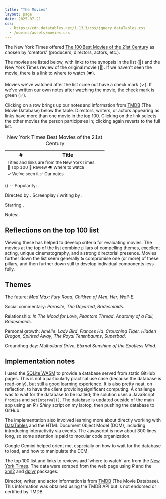 ```yaml
---
title: "The Movies"
layout: page
date: 2025-07-21
css:
  - https://cdn.datatables.net/1.13.3/css/jquery.dataTables.css
  - /movies/assets/movies.css
---
```


The New York Times offered [The 100 Best Movies of the 21st Century][100] as
chosen by 'creators' (producers, directors, actors, etc.).

The movies are listed below, with links to the synopsis in the list (&#128175;)
and the New York Times review of the original movie (&#128196;). If we haven't
seen the movie, there is a link to where to watch (&#128065;).

Movies we've watched after the list came out have a check mark (&#10003;). If
we've written our own notes after watching the movie, the check mark is green
(&#9989;).

Clicking on a row brings up our notes and information from [TMDB][] (The Movie
Database) below the table. Directors, writers, or actors appearing as links have
more than one movie in the top 100. Clicking on the link selects the other
movies the person participates in; clicking again reverts to the full list.

<table id="movies-table" class="display" style="width: 100%">
    <caption>New York Times Best Movies of the 21st Century</caption>
    <thead>
        <tr>
            <th>#</th>
            <th>Title</th>
            <th>&nbsp;</th>
        </tr>
    </thead>
    <tbody>
        <!-- Data will be populated here by DataTables -->
    </tbody>
    <tfoot>
        <tr>
            <td colspan="2" style="text-align:left;">
                <small>Titles and links are from the New York Times.
                <br />
                &#128175; Top 100
                &#128196; Review
                &#128065; Where to watch
                <br />
                &check; We've seen it
                &#9989; Our notes
                </small>
            </td>
        </tr>
    </tfoot>
</table>

<p></p>

_<span id="title"></span>_ (<span id = "release_date"></span>) --
<span id="overview"></span> Popularity: <span id="popularity"></span>.

Directed by <span id="directors"></span>. Screenplay / writing by
<span id="screenwriters"></span>.

Starring <span id="actors"></span>.

Notes: <span id="notes"></span>

## Reflections on the top 100 list

Viewing these has helped to develop criteria for evaluating movies. The movies
at the top of the list combine pillars of compelling themes, excellent acting,
unique cinematography, and a strong directorial presence. Movies further down
the list seem generally to compromise one (or more) of these pillars, and then
further down still to develop individual components less fully.

## Themes

The future: _Mad Max: Fury Road_, _Children of Men_, _Her_, _Wall-E_.

Social commentary: _Parasite_, _The Departed_, _Bridesmaids_.

Relationship: _In The Mood for Love_, _Phantom Thread_, _Anatomy of a Fall_,
_Bridesmaids_.

Personal growth: _Amélie_, _Lady Bird_, _Frances Ha_, _Crouching Tiger, Hidden
Dragon_, _Spirited Away_, _The Royal Tenenbaums_, _Superbad_.

Groundhog day: _Mulholland Drive_, _Eternal Sunshine of the Spotless Mind_.

<script src="https://cdn.datatables.net/1.13.3/js/importmap.js"></script>
<script type="module" src="movies.js"></script>

## Implementation notes

I used the [SQLite WASM][] to provide a database served from static GitHub
pages. This is not a particularly practical use case (because the database is
read-only), but still a good learning experience. It is also pretty neat, on
reflection, to have the client providing significant computing. A challenge was
to wait for the database to be loaded; the solution uses a JavaScript `Promise`
and `setInterval()`. The database is updated outside of the main app using an
_R_ / _Shiny_ script on my laptop, then pushing the database to GitHub.

The implementation also involved learning more about directly working with
[DataTables][] and the HTML Document Object Model (DOM), including introducing
interactivity via events. The Javascript is now about 300 lines long, so some
attention is paid to modular code organization.

Google Gemini helped orient me, especially on how to wait for the database to
load, and how to manipulate the DOM.

The top 100 list and links to reviews and 'where to watch' are from the [New
York Times][100]. The data were scraped from the web page using _R_ and the
[xml2][] and [dplyr][] packages.

Director, writer, and actor information is from [TMDB][] (The Movie Database).
This information was obtained using the TMDB API but is not endorsed or
certified by TMDB.

<!-- prettier-ignore -->
[100]: https://www.nytimes.com/interactive/2025/movies/best-movies-21st-century.html
[SQLite WASM]: https://sqlite.org/wasm/doc/trunk/index.md
[DataTables]: https://datatables.net/
[xml2]: https://xml2.r-lib.org/
[dplyr]: https://dplyr.tidyverse.org/
[TMDB]: https://www.themoviedb.org/
